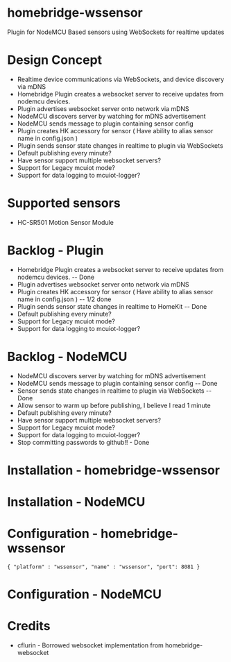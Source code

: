 # homebridge-wssensor
Plugin for NodeMCU Based sensors using WebSockets for realtime updates

# Design Concept

* Realtime device communications via WebSockets, and device discovery via mDNS
* Homebridge Plugin creates a websocket server to receive updates from nodemcu devices.
* Plugin advertises websocket server onto network via mDNS
* NodeMCU discovers server by watching for mDNS advertisement
* NodeMCU sends message to plugin containing sensor config
* Plugin creates HK accessory for sensor ( Have ability to alias sensor name in config.json )
* Plugin sends sensor state changes in realtime to plugin via WebSockets
* Default publishing every minute?
* Have sensor support multiple websocket servers?
* Support for Legacy mcuiot mode?
* Support for data logging to mcuiot-logger?

# Supported sensors

* HC-SR501 Motion Sensor Module

# Backlog - Plugin

* Homebridge Plugin creates a websocket server to receive updates from nodemcu devices.  -- Done
* Plugin advertises websocket server onto network via mDNS
* Plugin creates HK accessory for sensor ( Have ability to alias sensor name in config.json )  -- 1/2 done
* Plugin sends sensor state changes in realtime to HomeKit -- Done
* Default publishing every minute?
* Support for Legacy mcuiot mode?
* Support for data logging to mcuiot-logger?

# Backlog - NodeMCU

* NodeMCU discovers server by watching for mDNS advertisement
* NodeMCU sends message to plugin containing sensor config -- Done
* Sensor sends state changes in realtime to plugin via WebSockets -- Done
* Allow sensor to warm up before publishing, I believe I read 1 minute
* Default publishing every minute?
* Have sensor support multiple websocket servers?
* Support for Legacy mcuiot mode?
* Support for data logging to mcuiot-logger?
* Stop committing passwords to github!! - Done

# Installation - homebridge-wssensor

# Installation - NodeMCU

# Configuration - homebridge-wssensor

``{
  "platform" : "wssensor",
  "name" : "wssensor",
  "port": 8081
}
``

# Configuration - NodeMCU

# Credits

* cflurin - Borrowed websocket implementation from homebridge-websocket
